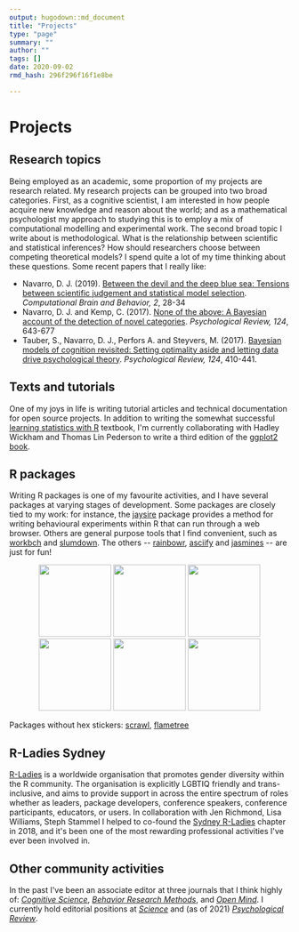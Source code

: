 ```yaml
---
output: hugodown::md_document
title: "Projects"
type: "page"
summary: ""
author: ""
tags: []
date: 2020-09-02
rmd_hash: 296f296f16f1e8be

---
```


Projects
========

Research topics
---------------

Being employed as an academic, some proportion of my projects are research related. My research projects can be grouped into two broad categories. First, as a cognitive scientist, I am interested in how people acquire new knowledge and reason about the world; and as a mathematical psychologist my approach to studying this is to employ a mix of computational modelling and experimental work. The second broad topic I write about is methodological. What is the relationship between scientific and statistical inferences? How should researchers choose between competing theoretical models? I spend quite a lot of my time thinking about these questions. Some recent papers that I really like:

-   Navarro, D. J. (2019). [Between the devil and the deep blue sea: Tensions between scientific judgement and statistical model selection](https://doi.org/10.31234/osf.io/39q8y). *Computational Brain and Behavior, 2*, 28-34
-   Navarro, D. J. and Kemp, C. (2017). [None of the above: A Bayesian account of the detection of novel categories](https://doi.org/10.31234/osf.io/szr4u). *Psychological Review, 124*, 643-677
-   Tauber, S., Navarro, D. J., Perfors A. and Steyvers, M. (2017). [Bayesian models of cognition revisited: Setting optimality aside and letting data drive psychological theory](https://doi.org/10.31234/osf.io/25gcm). *Psychological Review, 124*, 410-441.

Texts and tutorials
-------------------

One of my joys in life is writing tutorial articles and technical documentation for open source projects. In addition to writing the somewhat successful [learning statistics with R](https://learningstatisticswithr.com) textbook, I'm currently collaborating with Hadley Wickham and Thomas Lin Pederson to write a third edition of the [ggplot2 book](https://ggplot2-book.org).

R packages
----------

Writing R packages is one of my favourite activities, and I have several packages at varying stages of development. Some packages are closely tied to my work: for instance, the [jaysire](https://jaysire.djnavarro.net) package provides a method for writing behavioural experiments within R that can run through a web browser. Others are general purpose tools that I find convenient, such as [workbch](https://workbch.djnavarro.net) and [slumdown](https://slumdown.djnavarro.net). The others -- [rainbowr](https://rainbowr.djnavarro.net), [asciify](https://asciify.djnavarro.net) and [jasmines](https://jasmines.djnavarro.net) -- are just for fun!

<p align="center">
<a href="https://jaysire.djnavarro.net"><img src="/projects/jaysire.png" width="130px"></a> <a href="https://rainbowr.djnavarro.net"><img src="/projects/rainbowr.png" width="130px"></a> <a href="https://asciify.djnavarro.net"><img src="/projects/asciify.png" width="130px"></a> <a href="https://workbch.djnavarro.net"><img src="/projects/workbch.png" width="130px"></a> <a href="https://slumdown.djnavarro.net"><img src="/projects/slumdown.png" width="130px"></a> <a href="https://jasmines.djnavarro.net"><img src="/projects/jasmines.png" width="130px"></a>
</p>

Packages without hex stickers: [scrawl](https://scrawl.djnavarro.net), [flametree](https://flametree.djnavarro.net)

R-Ladies Sydney
---------------

[R-Ladies](https://rladies.org/) is a worldwide organisation that promotes gender diversity within the R community. The organisation is explicitly LGBTIQ friendly and trans-inclusive, and aims to provide support in across the entire spectrum of roles whether as leaders, package developers, conference speakers, conference participants, educators, or users. In collaboration with Jen Richmond, Lisa Williams, Steph Stammel I helped to co-found the [Sydney R-Ladies](https://rladiessydney.org/) chapter in 2018, and it's been one of the most rewarding professional activities I've ever been involved in.

Other community activities
--------------------------

In the past I've been an associate editor at three journals that I think highly of: [*Cognitive Science*](https://onlinelibrary.wiley.com/journal/15516709), [*Behavior Research Methods*](https://www.springer.com/journal/13428), and [*Open Mind*](https://www.mitpressjournals.org/loi/opmi). I currently hold editorial positions at [*Science*](https://www.sciencemag.org/) and (as of 2021) [*Psychological Review*](https://www.apa.org/pubs/journals/rev/).

